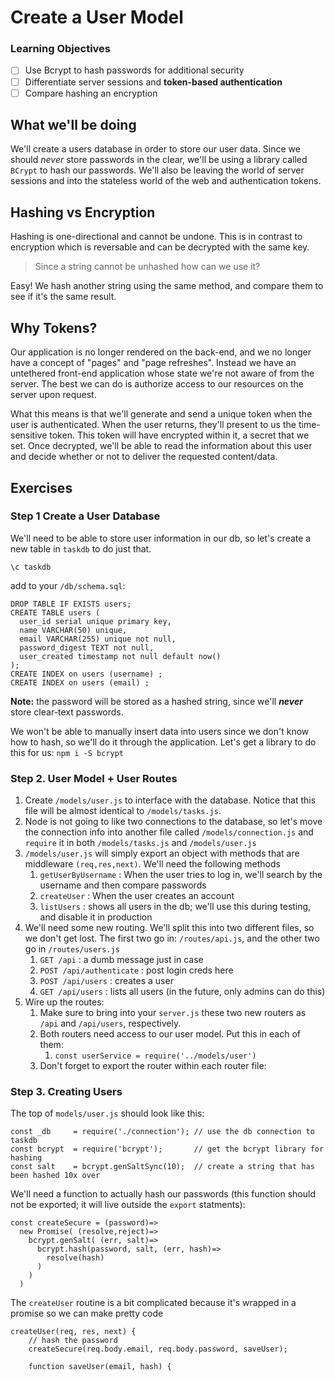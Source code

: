 # Create a User Model

### Learning Objectives
 - [ ] Use Bcrypt to hash passwords for additional security
 - [ ] Differentiate server sessions and **token-based authentication**
 - [ ] Compare hashing an encryption

## What we'll be doing

We'll create a users database in order to store our user data. Since we should _never_ store passwords in the clear, we'll be using a library called `BCrypt` to hash our passwords. We'll also 
be leaving the world of server sessions and into the stateless world of the web and authentication tokens. 



## Hashing vs Encryption
Hashing is one-directional and cannot be undone. This is in contrast to encryption which is reversable and can be decrypted with the same key. 

>Since a string cannot be unhashed how can we use it?

Easy! We hash another string using the same method, and compare them to see if it's the same result.

## Why Tokens?
Our application is no longer rendered on the back-end, and we no longer have a concept of "pages" and "page refreshes". Instead we have an untethered front-end application whose state we're not aware of from the server. The best we can do is authorize access to our resources on the server upon request. 

What this means is that we'll generate and send a unique token when the user is authenticated. When the user returns, they'll present to us the time-sensitive token. This token will have encrypted within it, a secret that we set. Once decrypted, we'll be able to read the information about this user and decide whether or not to deliver the requested content/data.   

## Exercises
### Step 1 Create a User Database

We'll need to be able to store user information in our db, so let's create a new table in `taskdb` to do just that. 

```
\c taskdb
```

add to your `/db/schema.sql`:
```
DROP TABLE IF EXISTS users;
CREATE TABLE users (
  user_id serial unique primary key,
  name VARCHAR(50) unique,
  email VARCHAR(255) unique not null,
  password_digest TEXT not null,
  user_created timestamp not null default now()
);
CREATE INDEX on users (username) ;
CREATE INDEX on users (email) ;
```
**Note:** the password will be stored as a hashed string, since we'll _**never**_ store clear-text passwords.

We won't be able to manually insert data into users since we don't know how to hash, so we'll do it through the application. Let's get a library to do this for us: `npm i -S bcrypt`

### Step 2. User Model + User Routes

1. Create `/models/user.js` to interface with the database. Notice that this file will be almost identical to `/models/tasks.js`. 
2. Node is not going to like two connections to the database, so let's move the connection info into another file called `/models/connection.js` and `require` it in both `/models/tasks.js` and `/models/user.js`
3. `/models/user.js` will simply export an object with methods that are middleware `(req,res,next)`. We'll need the following methods
    1. `getUserByUsername` : When the user tries to log in, we'll search by the username and then compare passwords
    2. `createUser` : When the user creates an account
    3. `listUsers` : shows all users in the db; we'll use this during testing, and disable it in production
4. We'll need some new routing. We'll split this into two different files, so we don't get lost. The first two go in: `/routes/api.js`, and the other two go in `/routes/users.js`
    1. `GET /api` : a dumb message just in case
    2. `POST /api/authenticate` : post login creds here
    3. `POST /api/users` : creates a user 
    4. `GET /api/users` : lists all users (in the future, only admins can do this)
5. Wire up the routes:
    1. Make sure to bring into your `server.js` these two new routers as `/api` and `/api/users`, respectively.
    2. Both routers need access to our user model. Put this in each of them:
        1. `const userService = require('../models/user')`
    3. Don't forget to export the router within each router file:


### Step 3. Creating Users

The top of `models/user.js` should look like this:
```
const _db     = require('./connection'); // use the db connection to taskdb
const bcrypt  = require('bcrypt');       // get the bcrypt library for hashing
const salt    = bcrypt.genSaltSync(10);  // create a string that has been hashed 10x over
```

We'll need a function to actually hash our passwords (this function should not be exported; it will live outside the `export` statments):

```
const createSecure = (password)=>
  new Promise( (resolve,reject)=>
    bcrypt.genSalt( (err, salt)=>
      bcrypt.hash(password, salt, (err, hash)=>
        resolve(hash)
      )
    )
  )

```

The `createUser` routine is a bit complicated because it's wrapped in a promise so we can make pretty code

```
createUser(req, res, next) {
    // hash the password
    createSecure(req.body.email, req.body.password, saveUser);

    function saveUser(email, hash) {

